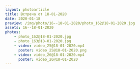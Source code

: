 ```yaml
---
layout: photoarticle
title: Встреча от 18-01-2020
date: 2020-01-18
preview: /img/photo/16--18-01-2020/photo_162@18-01-2020.jpg
assets: 16--18-01-2020
photos:
    - photo_162@18-01-2020.jpg
    - photo_163@18-01-2020.jpg
    - video: video_25@18-01-2020.mp4
      poster: video_25@18-01-2020.png
    - video: video_26@18-01-2020.mp4
      poster: video_26@18-01-2020
---
```

